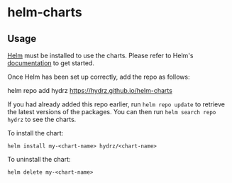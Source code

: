 # helm-charts

## Usage

[Helm](https://helm.sh) must be installed to use the charts.  Please refer to
Helm's [documentation](https://helm.sh/docs) to get started.

Once Helm has been set up correctly, add the repo as follows:

  helm repo add hydrz https://hydrz.github.io/helm-charts

If you had already added this repo earlier, run `helm repo update` to retrieve
the latest versions of the packages.  You can then run `helm search repo
hydrz` to see the charts.

To install the <chart-name> chart:

    helm install my-<chart-name> hydrz/<chart-name>

To uninstall the chart:

    helm delete my-<chart-name>
